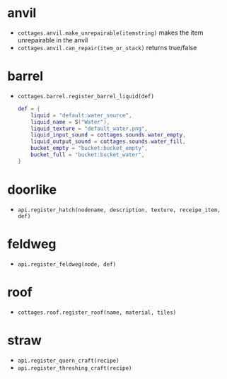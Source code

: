 # anvil

* `cottages.anvil.make_unrepairable(itemstring)`
  makes the item unrepairable in the anvil
* `cottages.anvil.can_repair(item_or_stack)`
  returns true/false

# barrel

* `cottages.barrel.register_barrel_liquid(def)`
  ```lua
  def = {
      liquid = "default:water_source",
      liquid_name = S("Water"),
      liquid_texture = "default_water.png",
      liquid_input_sound = cottages.sounds.water_empty,
      liquid_output_sound = cottages.sounds.water_fill,
      bucket_empty = "bucket:bucket_empty",
      bucket_full = "bucket:bucket_water",
  }
  ```
# doorlike

* `api.register_hatch(nodename, description, texture, receipe_item, def)`

# feldweg

* `api.register_feldweg(node, def)`

# roof

* `cottages.roof.register_roof(name, material, tiles)`

# straw

* `api.register_quern_craft(recipe)`
* `api.register_threshing_craft(recipe)`

